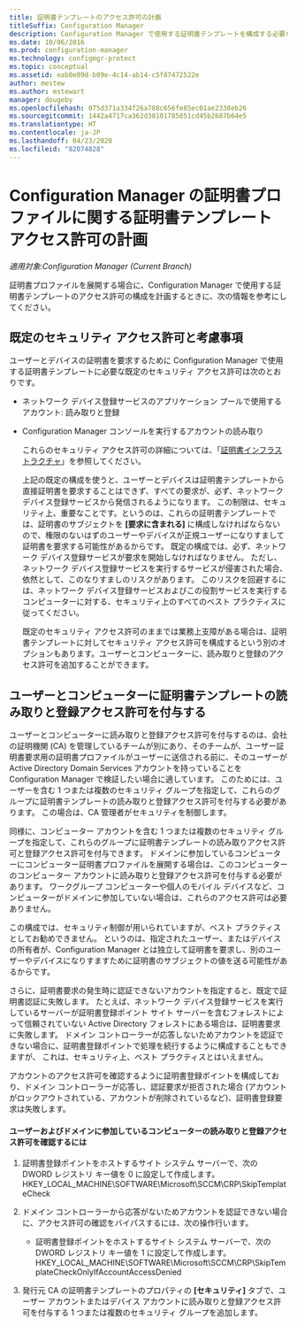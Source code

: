 ```yaml
---
title: 証明書テンプレートのアクセス許可の計画
titleSuffix: Configuration Manager
description: Configuration Manager で使用する証明書テンプレートを構成する必要があるアクセス許可の計画について説明します。
ms.date: 10/06/2016
ms.prod: configuration-manager
ms.technology: configmgr-protect
ms.topic: conceptual
ms.assetid: eab0e09d-b09e-4c14-ab14-c5f87472522e
author: mestew
ms.author: mstewart
manager: dougeby
ms.openlocfilehash: 075d371a334f26a788c656fe85ec01ae2338eb26
ms.sourcegitcommit: 1442a4717ca362d38101785851cd45b2687b64e5
ms.translationtype: HT
ms.contentlocale: ja-JP
ms.lasthandoff: 04/23/2020
ms.locfileid: "82074828"
---
```

# <a name="planning-for-certificate-template-permissions-for-certificate-profiles-in-configuration-manager"></a>Configuration Manager の証明書プロファイルに関する証明書テンプレート アクセス許可の計画

*適用対象:Configuration Manager (Current Branch)*


証明書プロファイルを展開する場合に、Configuration Manager で使用する証明書テンプレートのアクセス許可の構成を計画するときに、次の情報を参考にしてください。  

## <a name="default-security-permissions-and-considerations"></a>既定のセキュリティ アクセス許可と考慮事項  
 ユーザーとデバイスの証明書を要求するために Configuration Manager で使用する証明書テンプレートに必要な既定のセキュリティ アクセス許可は次のとおりです。  

- ネットワーク デバイス登録サービスのアプリケーション プールで使用するアカウント: 読み取りと登録  

- Configuration Manager コンソールを実行するアカウントの読み取り  

  これらのセキュリティ アクセス許可の詳細については、「[証明書インフラストラクチャ](../deploy-use/certificate-infrastructure.md)」を参照してください。  

  上記の既定の構成を使うと、ユーザーとデバイスは証明書テンプレートから直接証明書を要求することはできず、すべての要求が、必ず、ネットワーク デバイス登録サービスから発信されるようになります。 この制限は、セキュリティ上、重要なことです。というのは、これらの証明書テンプレートでは、証明書のサブジェクトを **[要求に含まれる]** に構成しなければならないので、権限のないはずのユーザーやデバイスが正規ユーザーになりすまして証明書を要求する可能性があるからです。 既定の構成では、必ず、ネットワーク デバイス登録サービスが要求を開始しなければなりません。 ただし、ネットワーク デバイス登録サービスを実行するサービスが侵害された場合、依然として、このなりすましのリスクがあります。 このリスクを回避するには、ネットワーク デバイス登録サービスおよびこの役割サービスを実行するコンピューターに対する、セキュリティ上のすべてのベスト プラクティスに従ってください。  

  既定のセキュリティ アクセス許可のままでは業務上支障がある場合は、証明書テンプレートに対してセキュリティ アクセス許可を構成するという別のオプションもあります。ユーザーとコンピューターに、読み取りと登録のアクセス許可を追加することができます。  

## <a name="adding-read-and-enroll-permissions-for-users-and-computers"></a>ユーザーとコンピューターに証明書テンプレートの読み取りと登録アクセス許可を付与する  
 ユーザーとコンピューターに読み取りと登録アクセス許可を付与するのは、会社の証明機関 (CA) を管理しているチームが別にあり、そのチームが、ユーザー証明書要求用の証明書プロファイルがユーザーに送信される前に、そのユーザーが Active Directory Domain Services アカウントを持っていることを Configuration Manager で検証したい場合に適しています。 このためには、ユーザーを含む 1 つまたは複数のセキュリティ グループを指定して、これらのグループに証明書テンプレートの読み取りと登録アクセス許可を付与する必要があります。 この場合は、CA 管理者がセキュリティを制御します。  

 同様に、コンピューター アカウントを含む 1 つまたは複数のセキュリティ グループを指定して、これらのグループに証明書テンプレートの読み取りアクセス許可と登録アクセス許可を付与できます。 ドメインに参加しているコンピューターにコンピューター証明書プロファイルを展開する場合は、このコンピューターのコンピューター アカウントに読み取りと登録アクセス許可を付与する必要があります。 ワークグループ コンピューターや個人のモバイル デバイスなど、コンピューターがドメインに参加していない場合は、これらのアクセス許可は必要ありません。  

 この構成では、セキュリティ制御が用いられていますが、ベスト プラクティスとしてお勧めできません。 というのは、指定されたユーザー、またはデバイスの所有者が、Configuration Manager とは独立して証明書を要求し、別のユーザーやデバイスになりすますために証明書のサブジェクトの値を送る可能性があるからです。  

 さらに、証明書要求の発生時に認証できないアカウントを指定すると、既定で証明書認証に失敗します。 たとえば、ネットワーク デバイス登録サービスを実行しているサーバーが証明書登録ポイント サイト サーバーを含むフォレストによって信頼されていない Active Directory フォレストにある場合は、証明書要求に失敗します。 ドメイン コントローラーが応答しないためアカウントを認証できない場合に、証明書登録ポイントで処理を続行するように構成することもできますが、 これは、セキュリティ上、ベスト プラクティスとはいえません。  

 アカウントのアクセス許可を確認するように証明書登録ポイントを構成しており、ドメイン コントローラーが応答し、認証要求が拒否された場合 (アカウントがロックアウトされている、アカウントが削除されているなど)、証明書登録要求は失敗します。  

#### <a name="to-check-for-read-and-enroll-permissions-for-users-and-domain-member-computers"></a>ユーザーおよびドメインに参加しているコンピューターの読み取りと登録アクセス許可を確認するには  

1.  証明書登録ポイントをホストするサイト システム サーバーで、次の DWORD レジストリ キー値を 0 に設定して作成します。HKEY_LOCAL_MACHINE\SOFTWARE\Microsoft\SCCM\CRP\SkipTemplateCheck  

2.  ドメイン コントローラーから応答がないためアカウントを認証できない場合に、アクセス許可の確認をバイパスするには、次の操作行います。  

    -   証明書登録ポイントをホストするサイト システム サーバーで、次の DWORD レジストリ キー値を 1 に設定して作成します。HKEY_LOCAL_MACHINE\SOFTWARE\Microsoft\SCCM\CRP\SkipTemplateCheckOnlyIfAccountAccessDenied  

3.  発行元 CA の証明書テンプレートのプロパティの **[セキュリティ]** タブで、ユーザー アカウントまたはデバイス アカウントに読み取りと登録アクセス許可を付与する 1 つまたは複数のセキュリティ グループを追加します。  
